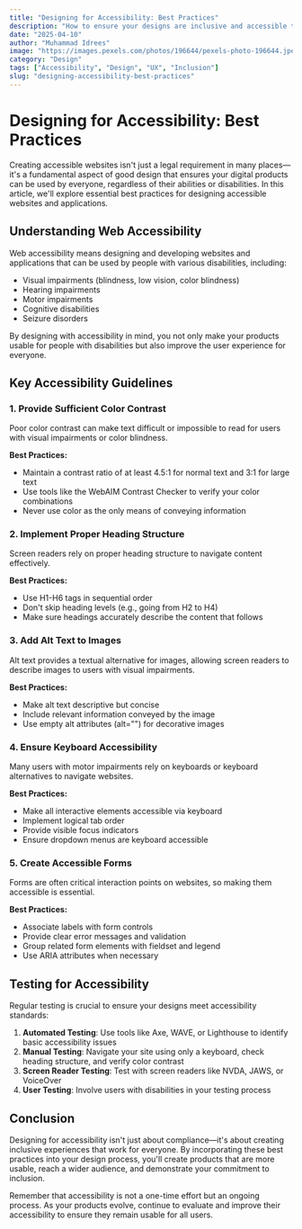 ```yaml
---
title: "Designing for Accessibility: Best Practices"
description: "How to ensure your designs are inclusive and accessible to all users, regardless of abilities or disabilities."
date: "2025-04-10"
author: "Muhammad Idrees"
image: "https://images.pexels.com/photos/196644/pexels-photo-196644.jpeg"
category: "Design"
tags: ["Accessibility", "Design", "UX", "Inclusion"]
slug: "designing-accessibility-best-practices"
---
```


# Designing for Accessibility: Best Practices

Creating accessible websites isn't just a legal requirement in many places—it's a fundamental aspect of good design that ensures your digital products can be used by everyone, regardless of their abilities or disabilities. In this article, we'll explore essential best practices for designing accessible websites and applications.

## Understanding Web Accessibility

Web accessibility means designing and developing websites and applications that can be used by people with various disabilities, including:

- Visual impairments (blindness, low vision, color blindness)
- Hearing impairments
- Motor impairments
- Cognitive disabilities
- Seizure disorders

By designing with accessibility in mind, you not only make your products usable for people with disabilities but also improve the user experience for everyone.

## Key Accessibility Guidelines

### 1. Provide Sufficient Color Contrast

Poor color contrast can make text difficult or impossible to read for users with visual impairments or color blindness.

**Best Practices:**
- Maintain a contrast ratio of at least 4.5:1 for normal text and 3:1 for large text
- Use tools like the WebAIM Contrast Checker to verify your color combinations
- Never use color as the only means of conveying information

### 2. Implement Proper Heading Structure

Screen readers rely on proper heading structure to navigate content effectively.

**Best Practices:**
- Use H1-H6 tags in sequential order
- Don't skip heading levels (e.g., going from H2 to H4)
- Make sure headings accurately describe the content that follows

### 3. Add Alt Text to Images

Alt text provides a textual alternative for images, allowing screen readers to describe images to users with visual impairments.

**Best Practices:**
- Make alt text descriptive but concise
- Include relevant information conveyed by the image
- Use empty alt attributes (alt="") for decorative images

### 4. Ensure Keyboard Accessibility

Many users with motor impairments rely on keyboards or keyboard alternatives to navigate websites.

**Best Practices:**
- Make all interactive elements accessible via keyboard
- Implement logical tab order
- Provide visible focus indicators
- Ensure dropdown menus are keyboard accessible

### 5. Create Accessible Forms

Forms are often critical interaction points on websites, so making them accessible is essential.

**Best Practices:**
- Associate labels with form controls
- Provide clear error messages and validation
- Group related form elements with fieldset and legend
- Use ARIA attributes when necessary

## Testing for Accessibility

Regular testing is crucial to ensure your designs meet accessibility standards:

1. **Automated Testing**: Use tools like Axe, WAVE, or Lighthouse to identify basic accessibility issues
2. **Manual Testing**: Navigate your site using only a keyboard, check heading structure, and verify color contrast
3. **Screen Reader Testing**: Test with screen readers like NVDA, JAWS, or VoiceOver
4. **User Testing**: Involve users with disabilities in your testing process

## Conclusion

Designing for accessibility isn't just about compliance—it's about creating inclusive experiences that work for everyone. By incorporating these best practices into your design process, you'll create products that are more usable, reach a wider audience, and demonstrate your commitment to inclusion.

Remember that accessibility is not a one-time effort but an ongoing process. As your products evolve, continue to evaluate and improve their accessibility to ensure they remain usable for all users.
